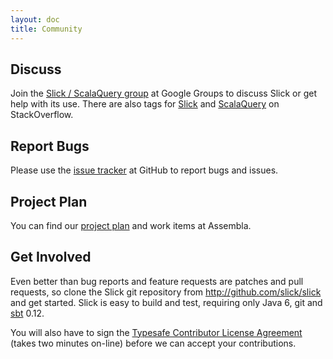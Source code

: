 ```yaml
---
layout: doc
title: Community
---
```


## Discuss

Join the [Slick / ScalaQuery group](http://groups.google.com/group/scalaquery)
at Google Groups to discuss Slick or get help with its use. There are also tags for
[Slick](http://stackoverflow.com/questions/tagged/slick) and
[ScalaQuery](http://stackoverflow.com/questions/tagged/scalaquery) on StackOverflow.

## Report Bugs

Please use the [issue tracker](http://github.com/slick/slick/issues) at GitHub
to report bugs and issues.

## Project Plan

You can find our [project plan](https://www.assembla.com/spaces/typesafe-slick/milestones)
and work items at Assembla.

## Get Involved

Even better than bug reports and feature requests are patches and pull
requests, so clone the Slick git repository from
<http://github.com/slick/slick> and get started. Slick is easy to build and
test, requiring only Java 6, git and
[sbt](http://code.google.com/p/simple-build-tool/) 0.12.

You will also have to sign the
[Typesafe Contributor License Agreement](https://www.typesafe.com/contribute/cla)
(takes two minutes on-line) before we can accept your contributions.

<script src="http://widgets.twimg.com/j/2/widget.js"> </script>
<script>
new TWTR.Widget({
  version: 2,
  type: 'search',
  search: '#ScalaQuery OR #scala-query OR ScalaQuery OR (scala AND slick)',
  interval: 6000,
  title: 'Recent tweets mentioning Slick or ScalaQuery',
  subject: '',
  width: '698',
  height: 300,
  theme: {
    shell: {
      background: '#f8f8f8',
      color: '#000000'
    },
    tweets: {
      background: '#ffffff',
      color: '#000000',
      links: '#0050b0'
    }
  },
  features: {
    scrollbar: true,
    loop: false,
    live: true,
    hashtags: true,
    timestamp: true,
    avatars: true,
    toptweets: true,
    behavior: 'all'
  }
}).render().start();
</script>
